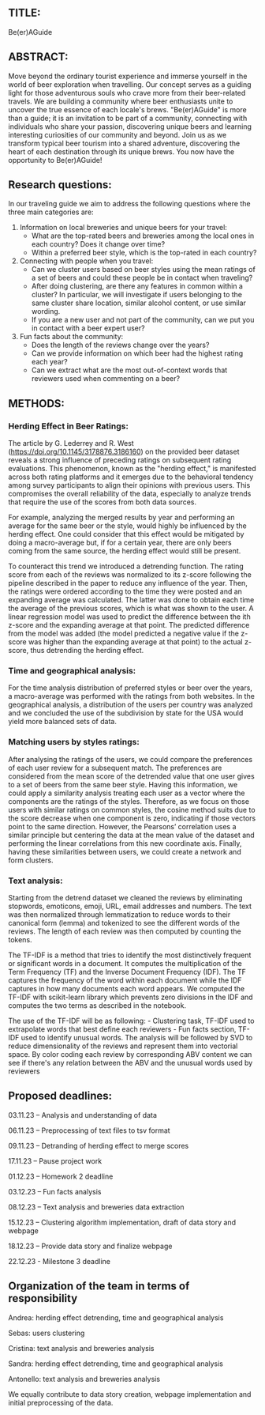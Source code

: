 ## TITLE:
Be(er)AGuide

## ABSTRACT:
Move beyond the ordinary tourist experience and immerse yourself in the world of beer exploration when travelling. Our concept serves as a guiding light for those adventurous souls who crave more from their beer-related travels. We are building a community where beer enthusiasts unite to uncover the true essence of each locale's brews. "Be(er)AGuide" is more than a guide; it is an invitation to be part of a community, connecting with individuals who share your passion, discovering unique beers and learning interesting curiosities of our community and beyond. Join us as we transform typical beer tourism into a shared adventure, discovering the heart of each destination through its unique brews. You now have the opportunity to Be(er)AGuide!
 
## Research questions:
In our traveling guide we aim to address the following questions where the three main categories are:
1. Information on local breweries and unique beers for your travel:
    - What are the top-rated beers and breweries among the local ones in each country? Does it change over time?
    - Within a preferred beer style, which is the top-rated in each country?
2. Connecting with people when you travel:
    - Can we cluster users based on beer styles using the mean ratings of a set of beers and could these people be in contact when traveling? 
    - After doing clustering, are there any features in common within a cluster? In particular, we will investigate if users belonging to the same cluster share location, similar alcohol content, or use similar wording.
    - If you are a new user and not part of the community, can we put you in contact with a beer expert user?
3. Fun facts about the community:
    - Does the length of the reviews change over the years?
    - Can we provide information on which beer had the highest rating each year? 
    - Can we extract what are the most out-of-context words that reviewers used when commenting on a beer?

 
## METHODS:

### Herding Effect in Beer Ratings:
The article by G. Lederrey and R. West (https://doi.org/10.1145/3178876.3186160) on the provided beer dataset reveals a strong influence of preceding ratings on subsequent rating evaluations. This phenomenon, known as the "herding effect," is manifested across both rating platforms and it emerges due to the behavioral tendency among survey participants to align their opinions with previous users. This compromises the overall reliability of the data, especially to analyze trends that require the use of the scores from both data sources.  

For example, analyzing the merged results by year and performing an average for the same beer or the style, would highly be influenced by the herding effect. One could consider that this effect would be mitigated by doing a macro-average but, if for a certain year, there are only beers coming from the same source, the herding effect would still be present.

To counteract this trend we introduced a detrending function. The rating score from each of the reviews was normalized to its z-score following the pipeline described in the paper to reduce any influence of the year. Then, the ratings were ordered according to the time they were posted and an expanding average was calculated. The latter was done to obtain each time the average of the previous scores, which is what was shown to the user. A linear regression model was used to predict the difference between the ith z-score and the expanding average at that point. The predicted difference from the model was added (the model predicted a negative value if the z-score was higher than the expanding average at that point) to the actual z-score, thus detrending the herding effect.	

### Time and geographical analysis:
For the time analysis distribution of preferred styles or beer over the years, a macro-average was performed with the ratings from both websites. In the geographical analysis, a distribution of the users per country was analyzed and we concluded the use of the subdivision by state for the USA would yield more balanced sets of data.

### Matching users by styles ratings:
After analysing the ratings of the users, we could compare the preferences of each user review for a subsequent match. The preferences are considered from the mean score of the detrended value that one user gives to a set of beers from the same beer style. Having this information, we could apply a similarity analysis treating each user as a vector where the components are the ratings of the styles. Therefore, as we focus on those users with similar ratings on common styles, the cosine method suits due to the score decrease when one component is zero, indicating if those vectors point to the same direction. However, the Pearsons’ correlation uses a similar principle but centering the data at the mean value of the dataset and performing the linear correlations from this new coordinate axis. Finally, having these similarities between users, we could create a network and form clusters.

### Text analysis:
Starting from the detrend dataset we cleaned the reviews by eliminating stopwords, emoticons, emoji, URL, email addresses and numbers. The text was then normalized through lemmatization to reduce words to their canonical form (lemma) and tokenized to see the different words of the reviews. The length of each review was then computed by counting the tokens. 

The TF-IDF is a method that tries to identify the most distinctively frequent or significant words in a document. It computes the multiplication of the Term Frequency (TF) and the Inverse Document Frequency (IDF). The TF captures the frequency of the word within each document while the IDF captures in how many documents each word appears. We computed the TF-IDF with scikit-learn library which prevents zero divisions in the IDF and computes the two terms as described in the notebook.

The use of the TF-IDF will be as following:
    - Clustering task, TF-IDF used to extrapolate words that best define each reviewers
    - Fun facts section, TF-IDF used to identify unusual words. The analysis will be followed by SVD to reduce dimensionality of the reviews and represent them into vectorial space. By color coding each review by corresponding ABV content we can see if there's any relation between the ABV and the unusual words used by reviewers


## Proposed deadlines:
 
03.11.23 – Analysis and understanding of data
 
06.11.23 – Preprocessing of text files to tsv format
 
09.11.23 – Detranding of herding effect to merge scores
 
17.11.23 – Pause project work
 
01.12.23 – Homework 2 deadline
  
03.12.23 – Fun facts analysis
 
08.12.23 – Text analysis and breweries data extraction

15.12.23 – Clustering algorithm implementation, draft of data story and webpage 
 
18.12.23 – Provide data story and finalize webpage
 
22.12.23 - Milestone 3 deadline
 
## Organization of the team in terms of responsibility
 
Andrea: herding effect detrending, time and geographical analysis

Sebas: users clustering

Cristina: text analysis and breweries analysis 

Sandra: herding effect detrending, time and geographical analysis

Antonello: text analysis and breweries analysis
 
We equally contribute to data story creation, webpage implementation and initial preprocessing of the data. 
